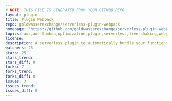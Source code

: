 ```yaml
---
# NOTE: THIS FILE IS GENERATED FROM YOUR GITHUB REPO
layout: plugin
title: Plugin Webpack
repo: goldwasserexchange/serverless-plugin-webpack
homepage: 'https://github.com/goldwasserexchange/serverless-plugin-webpack'
topics: aws,aws-lambda,optimization,plugin,serverless,tree-shaking,webpack,webpack2
license: 
description: A serverless plugin to automatically bundle your functions individually with webpack
watchers: 25
stars: 25
stars_trend: 
stars_diff: 0
forks: 7
forks_trend: 
forks_diff: 0
issues: 3
issues_trend: 
issues_diff: 0
---
```

